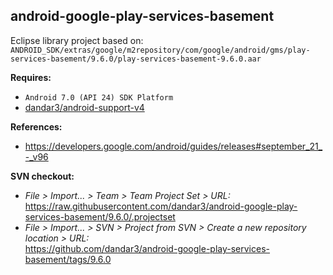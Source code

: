 ## android-google-play-services-basement

Eclipse library project based on:<br/>
`ANDROID_SDK/extras/google/m2repository/com/google/android/gms/play-services-basement/9.6.0/play-services-basement-9.6.0.aar`

**Requires:**
- `Android 7.0 (API 24) SDK Platform`
- [dandar3/android-support-v4](https://github.com/dandar3/android-support-v4/tree/24.2.1)

**References:**
- https://developers.google.com/android/guides/releases#september_21_-_v96

**SVN checkout:** 
- _File > Import... > Team > Team Project Set > URL:_<br/>
  https://raw.githubusercontent.com/dandar3/android-google-play-services-basement/9.6.0/.projectset
- _File > Import... > SVN > Project from SVN > Create a new repository location > URL:_<br/> 
  https://github.com/dandar3/android-google-play-services-basement/tags/9.6.0

